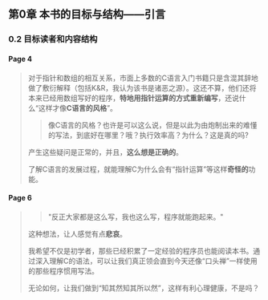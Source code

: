 ## 第0章 本书的目标与结构——引言
### 0.2 目标读者和内容结构
#### Page 4
> 对于指针和数组的相互关系，市面上多数的C语言入门书籍只是含混其辞地做了敷衍解释（包括K&R，我认为该书是诸恶之源）。这还不算，他们还将本来已经用数组写好的程序，**特地用指针运算的方式重新编写**，还说什么“这样才像**C语言的风格**”。
>
>> 像C语言的风格？也许是可以这么说，但是以此为由炮制出来的难懂的写法，到底好在哪里？哦？执行效率高？为什么？这是真的吗?
>
> 产生这些疑问是正常的，并且，**这么想是正确的**。
>
> 了解C语言的发展过程，就能理解C为什么会有“指针运算”等这样**奇怪的**功能。

#### Page 6
>> "反正大家都是这么写，我也这么写，程序就能跑起来。"
>
> 这种想法，让人感觉有点**悲哀**。
>
> 我希望不仅是初学者，那些已经积累了一定经验的程序员也能阅读本书。通过深入理解C的语法，可以让我们真正领会直到今天还像“口头禅”一样使用的那些程序惯用写法。
>
> 无论如何，让我们做到“知其然知其所以然”，这样有利心理健康，不是吗？
